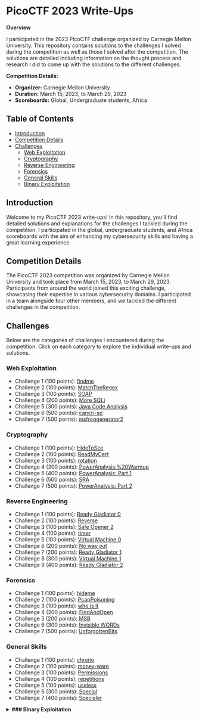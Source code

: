 # PicoCTF 2023 Write-Ups

**Overview**

I participated in the 2023 PicoCTF challenge organized by Carnegie Mellon University. This repository contains solutions to the challenges I solved during the competition as well as those I solved after the competition. The solutions are detailed including information on the thought process and research I did to come up with the solutions to the different challenges.

**Competition Details:**
- **Organizer:** Carnegie Mellon University
- **Duration:** March 15, 2023, to March 29, 2023
- **Scoreboards:** Global, Undergraduate students, Africa

## Table of Contents

- [Introduction](#introduction)
- [Competition Details](#competition-details)
- [Challenges](#challenges)
  - [Web Exploitation](#Web-Exploitation)
  - [Cryptography](#Cryptography)
  - [Reverse Engineering](#Reverse-Engineering)
  - [Forensics](#Forensics)
  - [General Skills](#General-Skills)
  - [Binary Exploitation](#Binary-Exploitation)

## Introduction

Welcome to my PicoCTF 2023 write-ups! In this repository, you'll find detailed solutions and explanations for the challenges I tackled during the competition. I participated in the global, undergraduate students, and Africa scoreboards with the aim of  enhancing my cybersecurity skills and having a great learning experience.

## Competition Details

The PicoCTF 2023 competition was organized by Carnegie Mellon University and took place from March 15, 2023, to March 29, 2023. Participants from around the world joined this exciting challenge, showcasing their expertise in various cybersecurity domains. I participated in a team alongside four other members, and we tackled the different challenges in the competition.

## Challenges

Below are the categories of challenges I encountered during the competition. Click on each category to explore the individual write-ups and solutions.

### Web Exploitation

- Challenge 1 (100 points): [findme](Web%20Exploitation/findme.md)
- Challenge 2 (100 points): [MatchTheRegex](Web%20Exploitation/MatchTheRegex.md)
- Challenge 3 (100 points): [SOAP](Web%20Exploitation/SOAP.md)
- Challenge 4 (200 points): [More SQLi](Web%20Exploitation/More%20SQLi.md)
- Challenge 5 (300 points): [Java Code Analysis](Web%20Exploitation/Java%20Code%20Analysis.md)
- Challenge 6 (500 points): [cancri-sp](Web%20Exploitation/cancri-sp.md)
- Challenge 7 (500 points): [msfroggenerator2](Web%20Exploitation/msfroggenerator2.md)

### Cryptography

- Challenge 1 (100 points): [HideToSee](Cryptography/HideToSee.md)
- Challenge 2 (100 points): [ReadMyCert](Cryptography/ReadMyCert.md)
- Challenge 3 (100 points): [rotation](Cryptography/rotation.md)
- Challenge 4 (200 points): [PowerAnalysis:%20Warmup](Cryptography/PowerAnalysis:%20Warmup.md)
- Challenge 5 (400 points): [PowerAnalysis: Part 1](Cryptography/PowerAnalysis:%20Part%201.md)
- Challenge 6 (500 points): [SRA](Cryptography/SRA.md)
- Challenge 7 (500 points): [PowerAnalysis: Part 2](Cryptography/PowerAnalysis:%20Part%202.md)

### Reverse Engineering

- Challenge 1 (100 points): [Ready Gladiator 0](Reverse%20Engineering/Ready%20Gladiator%200.md)
- Challenge 2 (100 points): [Reverse](Reverse%20Engineering/Reverse.md)
- Challenge 3 (100 points): [Safe Opener 2](Reverse%20Engineering/Safe%20Opener%202.md)
- Challenge 4 (100 points): [timer](Reverse%20Engineering/timer.md)
- Challenge 5 (100 points): [Virtual Machine 0](Reverse%20Engineering/Virtual%20Machine%200.md)
- Challenge 6 (200 points): [No way out](Reverse%20Engineering/No%20way%20out.md)
- Challenge 7 (200 points): [Ready Gladiator 1](Reverse%20Engineering/Ready%20Gladiator%201.md)
- Challenge 8 (300 points): [Virtual Machine 1](Reverse%20Engineering/Virtual%20Machine%201.md)
- Challenge 9 (400 points): [Ready Gladiator 2](Reverse%20Engineering/Ready%20Gladiator%202.md)


### Forensics

- Challenge 1 (100 points): [hideme](Forensics/hideme.md)
- Challenge 2 (100 points): [PcapPoisoning](Forensics/PcapPoisoning.md)
- Challenge 3 (100 points): [who is it](Forensics/who-is-it.md)
- Challenge 4 (200 points): [FindAndOpen](Forensics/FindAndOpen.md)
- Challenge 5 (200 points): [MSB](Forensics/MSB.md)
- Challenge 6 (300 points): [Invisible WORDs](Forensics/Invisible%20WORDs.md)
- Challenge 7 (500 points): [UnforgottenBits](UnforgottenBits.md)

### General Skills

- Challenge 1 (100 points): [chrono](General%20Skills/chrono.md)
- Challenge 2 (100 points): [money-ware](General%20Skills/money-ware.md)
- Challenge 3 (100 points): [Permissions](General%20Skills/Permissions.md)
- Challenge 4 (100 points): [repetitions](General%20Skills/repetitions.md)
- Challenge 5 (100 points): [useless](General%20Skills/useless.md)
- Challenge 6 (300 points): [Special](General%20Skills/Special.md)
- Challenge 7 (400 points): [Specialer](General%20Skills/Specialer.md)

<details>
    <summary><strong>### Binary Exploitation</strong></summary>

- Challenge 1 (100 points): [babygame01](Binary%20Exploitation/babygame01.md)
- Challenge 2 (100 points): [two-sum](Binary%20Exploitation/two-sum.md)
- Challenge 3 (200 points): [babygame02](Binary%20Exploitation/babygame02.md)
- Challenge 4 (200 points): [hijacking](Binary%20Exploitation/hijacking.md)
- Challenge 5 (200 points): [tic-tac](Binary%20Exploitation/tic-tac.md)
- Challenge 6 (200 points): [VNE](Binary%20Exploitation/VNE.md)
- Challenge 7 (300 points): [Horsetrack](Binary%20Exploitation/Horsetrack.md)
</details>

